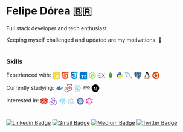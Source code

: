 # Felipe Dórea 🇧🇷 

Full stack developer and tech enthusiast.

Keeping myself challenged and updated are my motivations. 🚀

#

### Skills
Experienced with:
<img align="center" alt="JavaScript" height="20" width="20" src="https://raw.githubusercontent.com/devicons/devicon/master/icons/javascript/javascript-plain.svg">
<img align="center" alt="HTML" height="20" width="20" src="https://raw.githubusercontent.com/devicons/devicon/master/icons/html5/html5-original.svg">
<img align="center" alt="CSS" height="20" width="20" src="https://raw.githubusercontent.com/devicons/devicon/master/icons/css3/css3-original.svg">
<img align="center" alt="TypeScript" height="20" width="20" src="https://raw.githubusercontent.com/devicons/devicon/master/icons/typescript/typescript-original.svg">
<img align="center" alt="NodeJS" height="20" width="20" src="https://raw.githubusercontent.com/devicons/devicon/master/icons/nodejs/nodejs-original.svg">
<img align="center" alt="Express" height="20" width="20" src="https://raw.githubusercontent.com/devicons/devicon/master/icons/express/express-original.svg">
<img align="center" alt="MongoDB" height="20" width="20" src="https://raw.githubusercontent.com/devicons/devicon/master/icons/mongodb/mongodb-original.svg">
<img align="center" alt="Python" height="20" width="20" src="https://raw.githubusercontent.com/devicons/devicon/master/icons/python/python-original.svg">
<img align="center" alt="MySQL" height="20" width="20" src="https://raw.githubusercontent.com/devicons/devicon/master/icons/mysql/mysql-original.svg">
<img align="center" alt="PostgreSQL" height="20" width="20" src="https://raw.githubusercontent.com/devicons/devicon/master/icons/postgresql/postgresql-original.svg">
<img align="center" alt="Linux" height="20" width="20" src="https://raw.githubusercontent.com/devicons/devicon/master/icons/linux/linux-original.svg">
<img align="center" alt="Ubuntu" height="20" width="20" src="https://raw.githubusercontent.com/devicons/devicon/master/icons/ubuntu/ubuntu-plain.svg">

Currently studying:
<img align="center" alt="Docker" height="20" width="20" src="https://raw.githubusercontent.com/devicons/devicon/master/icons/docker/docker-original.svg">
<img align="center" alt="Jest" height="20" width="20" src="https://raw.githubusercontent.com/devicons/devicon/master/icons/jest/jest-plain.svg">
<img align="center" alt="React" height="20" width="20" src="https://raw.githubusercontent.com/devicons/devicon/master/icons/react/react-original.svg">
<img align="center" alt="AWS" height="20" width="20" src="https://raw.githubusercontent.com/devicons/devicon/master/icons/amazonwebservices/amazonwebservices-original-wordmark.svg">
<img align="center" alt="Next" height="20" width="20" src="https://raw.githubusercontent.com/devicons/devicon/master/icons/nextjs/nextjs-original.svg">

Interested in:
<img align="center" alt="Redis" height="20" width="20" src="https://raw.githubusercontent.com/devicons/devicon/master/icons/redis/redis-plain.svg">
<img align="center" alt="Redux" height="20" width="20" src="https://raw.githubusercontent.com/devicons/devicon/master/icons/redux/redux-original.svg">
<img align="center" alt="ReactNative" height="20" width="20" src="https://raw.githubusercontent.com/devicons/devicon/master/icons/react/react-original.svg">
<img align="center" alt="Electron" height="20" width="20" src="https://raw.githubusercontent.com/devicons/devicon/master/icons/electron/electron-original.svg">
<img align="center" alt="Kubernetes" height="20" width="20" src="https://raw.githubusercontent.com/devicons/devicon/master/icons/kubernetes/kubernetes-plain.svg">
<img align="center" alt="GraphQL" height="20" width="20" src="https://raw.githubusercontent.com/devicons/devicon/master/icons/graphql/graphql-plain.svg">

#

[![Linkedin Badge](https://img.shields.io/badge/-LinkedIn-0072b1?style=flat-square&logo=Linkedin&logoColor=white&link=https://www.linkedin.com/in/flpdorea/)](https://www.linkedin.com/in/flpdorea/) 
[![Gmail Badge](https://img.shields.io/badge/-Gmail-DB4437?style=flat-square&logo=Gmail&logoColor=white&link=mailto:felipeldorea@gmail.com)](mailto:felipeldorea@gmail.com)
[![Medium Badge](https://img.shields.io/badge/-Medium-000000?style=flat-square&logo=Medium&logoColor=white&link=https://flpdorea.medium.com)](https://flpdorea.medium.com/)
[![Twitter Badge](https://img.shields.io/badge/-Twitter-1DA1F2?style=flat-square&logo=Twitter&logoColor=white&link=https://twitter.com/flpdorea)](https://twitter.com/flpdorea)
